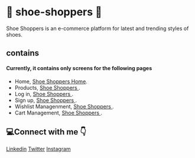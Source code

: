 # :athletic_shoe: shoe-shoppers :shopping_cart:	
Shoe Shoppers  is an e-commerce platform for latest and trending styles of shoes.

## contains
#### Currently, it contains only  screens for the following pages
- Home,  [Shoe Shoppers Home](https://shoeshoppers.netlify.app/).
- Products,  [Shoe Shoppers ](https://shoeshoppers.netlify.app/).
- Log in,  [Shoe Shoppers ](https://shoeshoppers.netlify.app/).
- Sign up,  [Shoe Shoppers ](https://shoeshoppers.netlify.app/).
- Wishlist Managenment,  [Shoe Shoppers ](https://shoeshoppers.netlify.app/).
- Cart Management,  [Shoe Shoppers ](https://shoeshoppers.netlify.app/).

## :computer:Connect with me 	:point_down:

[Linkedin](https://www.linkedin.com/in/shubham-kumar-6625b8217/)
[Twitter](https://twitter.com/shubhamkr_26)
[Instagram](https://www.instagram.com/i_subhu/)
